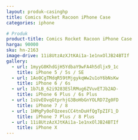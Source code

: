 ```yaml
---
layout: produk-casinghp
title: Comics Rocket Racoon iPhone Case
categories: iphone

# Produk
product-title: Comics Rocket Racoon iPhone Case
harga: 90000
sku: hn-2163
image-drive: 11i8UtzAzXJtKAi1a-1e1nxOlJB24BTIf
gallery:
  - url: 1myyG0KhdGjH5YdbaY9wFA4h5dljx9_1c
    title: iPhone 5 / 5s / SE
  - url: 1Ao0CgTMdqR59tMjgykqWw2u1oY6bNsKw
    title: iPhone 6 / 6s
  - url: 1b7LB_62i9283ESlRMug6ZVuvETJb2AD-
    title: iPhone 6 Plus / 6s Plus
  - url: 1sUvEOvqGtprhjG3BoHbGnYOLRD7Zg0FD
    title: iPhone 7 / 8
  - url: 1HMgPy0oFQzeesCC4tnDuHfQgTpZIF1_D
    title: iPhone 7 Plus / 8 Plus
  - url: 11i8UtzAzXJtKAi1a-1e1nxOlJB24BTIf
    title: iPhone X
---
```

